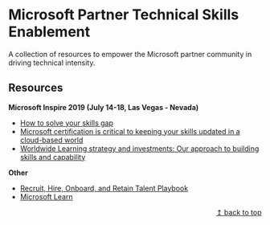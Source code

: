 # Microsoft Partner Technical Skills Enablement
A collection of resources to empower the Microsoft partner community in driving technical intensity.


## Resources
**Microsoft Inspire 2019 (July 14-18, Las Vegas - Nevada)**  
* [How to solve your skills gap](https://myinspire.microsoft.com/sessions/7112d75b-f0c6-4f49-b369-939efe893102)
* [Microsoft certification is critical to keeping your skills updated in a cloud-based world](https://myinspire.microsoft.com/sessions/bb862e48-7249-4065-93a1-2771f29d1083)
* [Worldwide Learning strategy and investments: Our approach to building skills and capability](https://myinspire.microsoft.com/sessions/3fd9a6ff-5994-4eff-ba6c-0f4009e7fcd9)

**Other**
* [Recruit, Hire, Onboard, and Retain Talent Playbook](https://partner.microsoft.com/en-us/campaigns/recruit-hire-onboard-playbook)
* [Microsoft Learn](https://aka.ms/learn)

<div align="right"><a href="#microsoft-partner-technical-skills-enablement">↥ back to top</a></div>